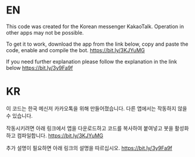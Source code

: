 # EN
This code was created for the Korean messenger KakaoTalk. Operation in other apps may not be possible.

To get it to work, download the app from the link below, copy and paste the code, enable and compile the bot.
https://bit.ly/3KJYuMG

If you need further explanation please follow the explanation in the link below
https://bit.ly/3y9Fa9f

# KR
이 코드는 한국 메신저 카카오톡을 위해 만들어졌습니다. 다른 앱에서는 작동하지 않을 수 있습니다.

작동시키려면 아래 링크에서 앱을 다운로드하고 코드를 복사하여 붙여넣고 봇을 활성화하고 컴파일합니다.
https://bit.ly/3KJYuMG

추가 설명이 필요하면 아래 링크의 설명을 따르십시오.
https://bit.ly/3y9Fa9f
